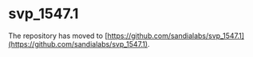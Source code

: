 # svp_1547.1


The repository has moved to [https://github.com/sandialabs/svp_1547.1](https://github.com/sandialabs/svp_1547.1).
